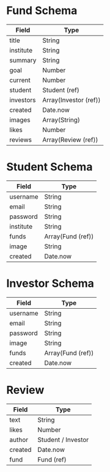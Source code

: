 # Fund Schema
| Field             | Type                  |
| ----------------- | --------------------- |
| title             | String                |
| institute         | String                |
| summary           | String                |
| goal              | Number                |
| current           | Number                |
| student           | Student (ref)         |
| investors         | Array(Investor (ref)) |
| created           | Date.now              |
| images            | Array(String)         |
| likes             | Number                |
| reviews           | Array(Review (ref))   |


# Student Schema
| Field         | Type                  |
| ------------- | --------------------- |
|   username    |   String              |
|   email       |   String              |
|   password    |   String              |
|   institute   |   String              |
|   funds       |   Array(Fund (ref))   |
|   image       |   String              |
|   created     |   Date.now            |


# Investor Schema
| Field         | Type                  |
| ------------- | --------------------- |
|   username    |   String              |
|   email       |   String              |
|   password    |   String              |
|   image       |   String              |
|   funds       |   Array(Fund (ref))   |
|   created     |   Date.now            |


# Review
| Field          | Type                  |
| -------------- | --------------------- |
| text           | String                |
| likes          | Number                |
| author         | Student / Investor    |
| created        | Date.now              |
| fund           | Fund (ref)            |